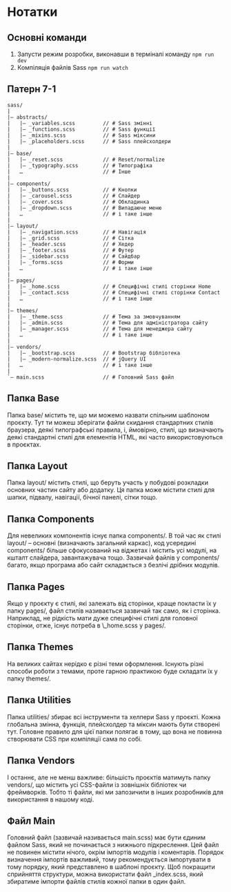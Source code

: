 # Нотатки

## Основні команди

1. Запусти режим розробки, виконавши в терміналі команду `npm run dev`
2. Компіляція  файлів Sass `npm run watch`

## Патерн 7-1

```plaintext
sass/
|
|– abstracts/
|   |– _variables.scss         // # Sass змінні
|   |– _functions.scss         // # Sass функції
|   |– _mixins.scss            // # Sass міксини
|   |– _placeholders.scss      // # Sass плейсхолдери
|
|– base/
|   |– _reset.scss             // # Reset/normalize
|   |– _typography.scss        // # Типографіка
|   …                          // # Інше
|
|– components/
|   |– _buttons.scss           // # Кнопки
|   |– _carousel.scss          // # Слайдер
|   |– _cover.scss             // # Обкладинка
|   |– _dropdown.scss          // # Випадаюче меню
|   …                          // # і таке інше
|
|– layout/
|   |– _navigation.scss        // # Навігація
|   |– _grid.scss              // # Сітка
|   |– _header.scss            // # Хедер
|   |– _footer.scss            // # Футер
|   |– _sidebar.scss           // # Сайдбар
|   |– _forms.scss             // # Форми
|   …                          // # і таке інше
|
|– pages/
|   |– _home.scss              // # Специфічні стилі сторінки Home
|   |– _contact.scss           // # Специфічні стилі сторінки Contact
|   …                          // # і таке інше
|
|– themes/
|   |– _theme.scss             // # Тема за змовчуванням
|   |– _admin.scss             // # Тема для адміністратора сайту
|   |– _manager.scss           // # Тема для менеджера сайту
|   …                          // # і таке інше
|
|– vendors/
|   |– _bootstrap.scss         // # Bootstrap бібліотека
|   |– _modern-normalize.scss  // # jQuery UI
|   …                          // # і таке інше
|
`– main.scss                   // # Головний Sass файл

```

## Папка Base
Папка base/ містить те, що ми можемо назвати спільним шаблоном проєкту. Тут ти можеш зберігати файли скидання стандартних стилів браузера, деякі типографські правила, і, ймовірно, стилі, що визначають деякі стандартні стилі для елементів HTML, які часто використовуються в проєктах.

## Папка Layout
Папка layout/ містить стилі, що беруть участь у побудові розкладки основних частин сайту або додатку. Ця папка може містити стилі для шапки, підвалу, навігації, бічної панелі, сітки тощо.

## Папка Components
Для невеликих компонентів існує папка components/. В той час як стилі layout/ – основні (визначають загальний каркас), код усередині components/ більше сфокусований на віджетах і містить усі модулі, на кшталт слайдера, завантажувача тощо. Зазвичай файлів у components/ багато, якщо програма або сайт складається з безлічі дрібних модулів.

## Папка Pages
Якщо у проєкту є стилі, які залежать від сторінки, краще покласти їх у папку pages/, файл стилів називається зазвичай так само, як і сторінка. Наприклад, не рідкість мати дуже специфічні стилі для головної сторінки, отже, існує потреба в \\_home.scss у pages/.

## Папка Themes
На великих сайтах нерідко є різні теми оформлення. Існують різні способи роботи з темами, проте гарною практикою буде складати їх у папку themes/.

## Папка Utilities
Папка utilities/ збирає всі інструменти та хелпери Sass у проєкті. Кожна глобальна змінна, функція, плейсхолдер та міксин мають бути створені тут. Головне правило для цієї папки полягає в тому, що вона не повинна створювати CSS при компіляції сама по собі.

## Папка Vendors
І останнє, але не менш важливе: більшість проєктів матимуть папку vendors/, що містить усі CSS-файли із зовнішніх бібліотек чи фреймворків. Тобто ті файли, які ми запозичили в інших розробників для використання в нашому коді.

## Файл Main
Головний файл (зазвичай називається main.scss) має бути єдиним файлом Sass, який не починається з нижнього підкреслення. Цей файл не повинен містити нічого, окрім імпортів модулів і коментарів. Порядок визначення імпортів важливий, тому рекомендується імпортувати в тому порядку, який представлено в шаблоні проєкту. Щоб покращити сприйняття структури, можна використати файл _index.scss, який збиратиме імпорти файлів стилів кожної папки в один файл.
